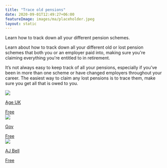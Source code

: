 ```yaml
---
title: "Trace old pensions"
date: 2020-09-01T12:49:27+06:00
featureImage: images/ma/placeholder.jpeg
layout: static
---
```


Learn how to track down all your different pension schemes.

Learn about how to track down all your different old or lost pension schemes that both you or an employer paid into, making sure you're claiming everything you're entitled to in retirement.

It’s not always easy to keep track of all your pensions, especially if you’ve been in more than one scheme or have changed employers throughout your career. The easiest way to claim any lost pensions is to trace them, make sure you get all that is owed to you.

<a class="ma-link" href="https://www.ageuk.org.uk/information-advice/money-legal/pensions/tracing-old-pensions/"><div class="ma-card ma-card-Wealth"><div class="ma-icon"><img src ="/images/icon-check.png"/></div><div class="ma-name"><p>Age UK</p></div><div class="ma-paid-text"><span>Free</span></div></div></a><a class="ma-link" href="https://www.gov.uk/government/news/new-pension-tracing-service-website-launched"><div class="ma-card ma-card-Wealth"><div class="ma-icon"><img src ="/images/icon-check.png"/></div><div class="ma-name"><p>Gov</p></div><div class="ma-paid-text"><span>Free</span></div></div></a><a class="ma-link" href="https://www.ajbell.co.uk/find-my-pension?gclid=c78ba4fec26a1562676ac0bb9ef3b900"><div class="ma-card ma-card-Wealth"><div class="ma-icon"><img src ="/images/icon-check.png"/></div><div class="ma-name"><p>AJ Bell</p></div><div class="ma-paid-text"><span>Free</span></div></div></a>  

<br/><br/>






